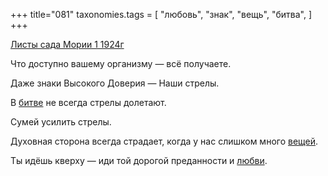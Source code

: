 +++
title="081"
taxonomies.tags = [
 "любовь",
 "знак",
 "вещь",
 "битва",
]
+++

[Листы сада Мории 1 1924г](/agni/1924)

Что доступно вашему организму — всё получаете.   

Даже знаки Высокого Доверия — Наши стрелы.   

В [битве](/tags/битва) не всегда стрелы долетают.   

Сумей усилить стрелы.   

Духовная сторона всегда страдает, когда у нас слишком много [вещей](/tags/вещь).   

Ты идёшь кверху — иди той дорогой преданности и [любви](/tags/любовь).   

